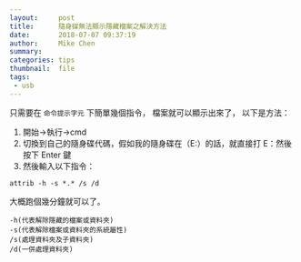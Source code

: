 ```yaml
---
layout:     post
title:      隨身碟無法顯示隱藏檔案之解決方法
date:       2018-07-07 09:37:19
author:     Mike Chen
summary:    
categories: tips
thumbnail:  file
tags:
 - usb
---
```


只需要在 `命令提示字元` 下簡單幾個指令，
檔案就可以顯示出來了，
以下是方法：
1. 開始->執行->cmd
2. 切換到自己的隨身碟代碼，假如我的隨身碟在（E:）的話，就直接打 E：然後按下 Enter 鍵
3. 然後輸入以下指令：

```
attrib -h -s *.* /s /d
```

大概跑個幾分鐘就可以了。


```
-h(代表解除隱藏的檔案或資料夾)
-s(代表解除檔案或資料夾的系統屬性)
/s(處理資料夾及子資料夾)
/d(一併處理資料夾)
```
